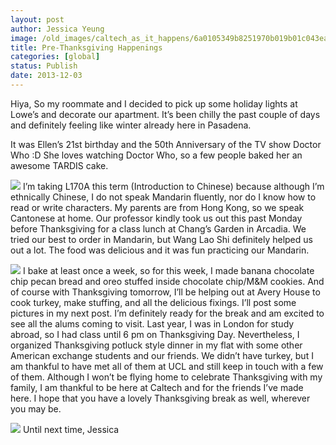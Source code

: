 ```yaml
---
layout: post
author: Jessica Yeung
image: /old_images/caltech_as_it_happens/6a0105349b8251970b019b01c043ea970b.jpg
title: Pre-Thanksgiving Happenings
categories: [global]
status: Publish
date: 2013-12-03
---
```


Hiya,
So my roommate and I decided to pick up some holiday lights at Lowe’s and decorate our apartment. It’s been chilly the past couple of days and definitely feeling like winter already here in Pasadena.

It was Ellen’s 21st birthday and the 50th Anniversary of the TV show Doctor Who :D She loves watching Doctor Who, so a few people baked her an awesome TARDIS cake.


![](/old_images/caltech_as_it_happens/6a0105349b8251970b019b01c04471970b.jpg)
I’m taking L170A this term (Introduction to Chinese) because although I’m ethnically Chinese, I do not speak Mandarin fluently, nor do I know how to read or write characters. My parents are from Hong Kong, so we speak Cantonese at home. Our professor kindly took us out this past Monday before Thanksgiving for a class lunch at Chang’s Garden in Arcadia. We tried our best to order in Mandarin, but Wang Lao Shi definitely helped us out a lot. The food was delicious and it was fun practicing our Mandarin.


![](/old_images/caltech_as_it_happens/6a0105349b8251970b019b01bfe930970c.jpg)
I bake at least once a week, so for this week, I made banana chocolate chip pecan bread and oreo stuffed inside chocolate chip/M&amp;M cookies. And of course with Thanksgiving tomorrow, I’ll be helping out at Avery House to cook turkey, make stuffing, and all the delicious fixings. I’ll post some pictures in my next post. I’m definitely ready for the break and am excited to see all the alums coming to visit. Last year, I was in London for study abroad, so I had class until 6 pm on Thanksgiving Day. Nevertheless, I organized Thanksgiving potluck style dinner in my flat with some other American exchange students and our friends. We didn’t have turkey, but I am thankful to have met all of them at UCL and still keep in touch with a few of them. Although I won’t be flying home to celebrate Thanksgiving with my family, I am thankful to be here at Caltech and for the friends I’ve made here. I hope that you have a lovely Thanksgiving break as well, wherever you may be.


![](/old_images/caltech_as_it_happens/6a0105349b8251970b019b01c0b441970d.jpg)
Until next time,
Jessica
